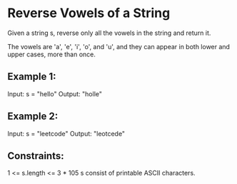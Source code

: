 # Reverse Vowels of a String

Given a string s, reverse only all the vowels in the string and return it.

The vowels are 'a', 'e', 'i', 'o', and 'u', and they can appear in both lower and upper cases, more than once.

## Example 1:

Input: s = "hello"
Output: "holle"

## Example 2:

Input: s = "leetcode"
Output: "leotcede"
 

## Constraints:

1 <= s.length <= 3 * 105
s consist of printable ASCII characters.
